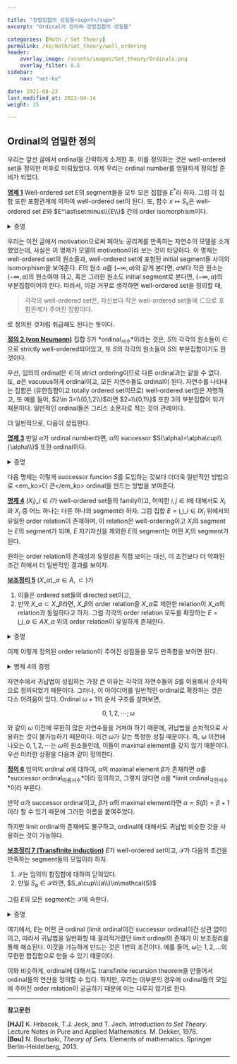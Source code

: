 ```yaml
---

title: "정렬집합의 성질들<sup>†</sup>"
excerpt: "Ordinal의 정의와 정렬집합의 성질들"

categories: [Math / Set Theory]
permalink: /ko/math/set_theory/well_ordering
header:
    overlay_image: /assets/images/Set_theory/Ordinals.png
    overlay_filter: 0.5
sidebar: 
    nav: "set-ko"

date: 2021-08-23
last_modified_at: 2022-04-14
weight: 15

---
```


## Ordinal의 엄밀한 정의

우리는 앞선 글에서 ordinal을 간략하게 소개한 후, 이를 정의하는 것은 well-ordered set을 정의한 이후로 미뤄뒀었다. 이제 우리는 ordinal number를 엄밀하게 정의할 준비가 되었다. 

<div class="proposition" markdown="1">

<ins id="pp1">**명제 1**</ins> Well-ordered set $E$의 segment들을 모두 모은 집합을 $E^\ast$라 하자. 그럼 이 집합 또한 포함관계에 의하여 well-ordered set이 된다. 또, 함수 $x\mapsto S_x$은 well-ordered set $E$와 $E^\ast\setminus\\{E\\}$ 간의 order isomorphism이다.

</div>
<details class="proof" markdown="1">
<summary>증명</summary>

함수 $S:x\mapsto S_x$가 $E$와 $E^\ast\setminus\\{E\\}$ 간의 isomorphism을 정의한다는 것을 보이기 위해, 우리는 [§순서관계 (2), 명제 16](/ko/math/set_theory/order_relations_2#pp16)을 사용할 것이다. 따라서, $S$가 순증가이고 $S(E)=E^\ast\setminus\\{E\\}$임을 보이자. 

$S$가 증가함수인 것은 자명하다. 만약 $x\leq y$이고 $a\in S_x$라면, $a&lt;x\leq y$이므로 $a\in S_y$이기 때문이다. 또, 이 포함관계는 strict한데, 만약 $x&lt;y$라면, $x\not&lt;x$이고 $x&lt;y$이므로 $x\not\in S_x$지만 $x\in S_y$이기 때문이다. 따라서 함수 $S$는 $E$와 그 image 사이의 isomorphism이다. 그런데 [§서수와 정렬집합<sup>†</sup>,명제 5](/ko/math/set_theory/ordinals#pp5)와, 앞서 말한대로 어떠한 $S_x$도 $E$와 같아질 수 없다는 것을 종합하면 $S(E)=E^\ast\setminus\\{E\\}$이다.

마지막으로 $E^\ast$가 well-ordered임을 보이자. $S(E)$가 well-ordered이므로, $S(E)=E^\ast\setminus\\{E\\}$에 최대원소 $E$를 추가하면 ([§순서관계 (2), 명제 4](/ko/math/set_theory/order_relations_2#pp4)) $E^\ast$를 얻고, 이렇게 얻어진 집합은 다시 well-ordered이다. 

</details>

우리는 이전 글에서 motivation으로써 페아노 공리계를 만족하는 자연수의 모델을 소개했었는데, 사실은 이 명제가 모델의 motivation이라 보는 것이 타당하다. 이 명제는 well-ordered set의 원소들과, well-ordered set에 포함된 initial segment들 사이의 isomorphism을 보여준다. $E$의 원소 $a$를 $(-\infty, a)$와 같게 본다면, $a$보다 작은 원소는 $(-\infty, a)$의 원소여야 하고, 혹은 그러한 원소도 initial segment로 본다면, $(-\infty,a)$의 부분집합이어야 한다. 따라서, 이걸 거꾸로 생각하면 well-ordered set을 정의할 때, 

> 각각의 well-ordered set은, 자신보다 작은 well-ordered set들에 $\subset$으로 포함관계가 주어진 집합이다.

로 정의된 것처럼 취급해도 된다는 뜻이다. 

<div class="definition" markdown="1">

<ins id="df2">**정의 2 (von Neumann)**</ins> 집합 $S$가 *ordinal<sub>서수</sub>*이라는 것은, $S$의 각각의 원소들이 $\in$으로 strictly well-ordered되어있고, 또 $S$의 각각의 원소들이 $S$의 부분집합이기도 한 것이다. 

</div>

우선, 임의의 ordinal은 $\in$이 strict ordering이므로 다른 ordinal과는 같을 수 없다. 또, $\emptyset$은 vacuous하게 ordinal이고, 모든 자연수들도 ordinal이 된다. 자연수를 나타내는 집합은 (유한집합이고 totally ordered set이므로) well-ordered set임은 자명하고, 또 예를 들어, $2\in 3=\\{0,1,2\\}$라면 $2=\\{0,1\\}$ 또한 $3$의 부분집합이 되기 때문이다. 일반적인 ordinal들은 그리스 소문자로 적는 것이 관례이다. 

더 일반적으로, 다음이 성립한다.

<div class="proposition" markdown="1">

<ins id="pp3">**명제 3**</ins> 만일 $\alpha$가 ordinal number라면, $\alpha$의 successor $S(\alpha)=\alpha\cup\\{\alpha\\}$ 또한 ordinal이다.

</div>
<details class="proof" markdown="1">
<summary>증명</summary>

우선, $S(\alpha)=\alpha\cup\\{\alpha\\}$의 모든 원소는 $S(\alpha)$의 부분집합이다. 집합 $\alpha$에 들어있던 원소들은 $\alpha$를 포함하는 집합인 $S(\alpha)$에도 들어있을 것이고, 우리가 새로 추가한 <em_ko>원소</em_ko> $\alpha$는 정의에 의해 $S(\alpha)$의 부분집합이기도 하다.   

</details>

다음 명제는 이렇게 successor funcion $S$를 도입하는 것보다 더더욱 일반적인 방법으로 <em_ko>더 큰</em_ko> ordinal을 만드는 방법을 보여준다. 

<div class="proposition" markdown="1">

<ins id="pp4">**명제 4**</ins> $(X_i)\_{i\in I}$가 well-ordered set들의 family이고, 어떠한 $i,j\in I$에 대해서도 $X_i$와 $X_j$ 중 어느 하나는 다른 하나의 segment라 하자. 그럼 집합 $E=\bigcup\_{i\in I}X_i$ 위에서의 유일한 order relation이 존재하며, 이 relation은 well-ordering이고 $X_i$의 segment는 $E$의 segment가 되며, $E$ 자기자신을 제외한 $E$의 segment는 어떤 $X_i$의 segment가 된다.

</div>

원하는 order relation의 존재성과 유일성을 직접 보이는 대신, 이 조건보다 더 약화된 조건 하에서 더 일반적인 결과를 보이자.

<div class="proposition" markdown="1">

<ins id="lem5">**보조정리 5**</ins> $(X\_\alpha)\_{\alpha\in A}, \subset)$가 

1. 이들은 ordered set들의 directed set이고, 
2. 만약 $X\_\alpha\subset X\_\beta$라면, <box>$X\_\beta$의 order relation을 $X\_\alpha$로 제한한 relation</box>이 <box>$X\_\alpha$의 relation</box>과 동일하다고 하자. 그럼 각각의 order relation 모두를 확장하는 $E=\bigcup\_{\alpha\in A} X\_\alpha$ 위의 order relation이 유일하게 존재한다.

</div>
<details class="proof" markdown="1">
<summary>증명</summary>

각각의 $X\_\alpha$에 대하여, $G\_\alpha$가 order relation들의 그래프라 하자. 만약 각각의 order relation을 확장하는 $E$ 위의 ordering $G$가 존재한다면, $G\_\alpha\subset G$이다. 반대로 만일 $(x,y)\in G$라면, 어떤 $X\_\alpha$, $X\_\beta$가 각각 $x$와 $y$를 포함하므로, right directedness에 의해 어떤 $X\_\gamma$가 존재하여  $x$와 $y$를 동시에 포함한다. 한편 $(x,y)\in G\_\gamma$이므로 $(x,y)\in\bigcup\_{\alpha\in A}G\_\alpha$이다. 따라서 만일 그러한 relation이 존재한다면 이는 유일하고, 그 그래프는 반드시 $\bigcup\_{\alpha\in A}G\_\alpha$가 되어야 한다.

따라서 이 $G=\bigcup\_{\alpha\in A}G\_\alpha$가 실제로 이 조건들을 만족함을 보이면 된다. (존재성) 우선 정의에 의해 $G$가 모든 $G\_\alpha$를 확장하는 것은 자명하므로, $G$가 order relation임을 보이자. 임의의 $x\in E$에 대하여, 만일 $x\in X\_\alpha$라면 $(x,x)\in G\_\alpha\subset G$가 되므로 $(x,x)\in G$이다.  비슷하게 만일 $(x,y)\in G$라면, 어떤 $X\_\gamma$가 존재하여 $x$와 $y$를 동시에 포함하며, 이 집합에서의 order relation들의 조건에 의해 $(y,x)\in G\_\gamma\subset G$이다. Transitivity을 보이기 위해서는, $(x,y)\in G$와 $(y,z)\in G$를 가정한 후, $x$, $y$, $z$를 모두 포함하는 집합 $X\_\delta$를 찾아서 (directed 조건을 두 번 사용하면 된다), $(x,z)\in G\_\delta$로 결론을 내리면 된다.

</details>

이제 이렇게 정의된 order relation이 주어진 성질들을 모두 만족함을 보이면 된다.

<details class="proof--alone" markdown="1">
<summary>명제 4의 증명</summary>

우선 모든 $X_i$와 이들의 segment들이 $E$의 segment가 됨을 보이자. 임의의 $X_i$와 $x\in X_i$에 대하여, 어떠한 $y\in E$가 주어졌다고 하자. 그럼 어떤 $X_j$가 존재하여 $y\in X_j$이다. 이제 $y\leq x$라 하자. 그럼 $X_i$가 $X_j$의 segment이거나 $X_j$가 $X_i$의 segment이다. 만일 $X_i$가 $X_j$의 segment라면, $X_j$의 원소로서 $y\leq x$는 $y\in X_i$이다. 만약 반대로 $X_j$가 $X_i$의 segment였다면, $X_j\subset X_i$이고, 특히 $y\in X_i$이다. 어떤 경우이건 $y\in X_i$이고, 따라서 $X_i$는 $E$의 segment이다. $X_i$의 segment들도 비슷하게 $E$의 segment임을 보일 수 있다.

이제 $E$가 well-ordered임을 보이자. $H$가 $E$의 임의의 부분집합이라 하자. 그럼 어떤 $X_i$가 존재하여 $H\cap X_i\neq\emptyset$이다. Well-ordered set $X_i$의 부분집합으로서, $H\cap X_i$의 least element가 존재한다. 이를 $a$라 하자. 이제 $a$가 $H$의 least element임을 보일 것이다. 임의의 $x\in H$에 대하여, $x\in X_j$인 $X_j$가 존재하며, 이는 $X_i$의  segment이거나 $X_i$를 segment로 포함한다. 만일 $X_j$가 $X_i$의 segment라면, $x\in X_i$이고, 따라서 $x\in X_i\cap H$이고 $a\leq x$이다 (minimality of $a$). 반대로 $X_i$가 $X_j$의 segment라면, $x&lt;a$는 불가능하다. 그렇게 된다면 $x\in X_i$이므로 $a$의 minimality에 모순이기 때문이다. 어떠한 경우든, 임의의 $x\in H$에 대하여 $a\leq x$이므로 $a$는 $H$의 least element이다.

마지막으로, 임의의 segment $X$는 $(-\infty, x)$의 꼴이므로 $x\in X_i$이도록 $X_i$를 잡으면 $(-\infty, x)$는 $X_i$의 segment가 된다.

</details>

자연수에서 귀납법이 성립하는 가장 큰 이유는 각각의 자연수들이 $S$를 이용해서 순차적으로 정의되었기 때문이다. 그러나, 이 아이디어를 일반적인 ordinal로 확장하는 것은 다소 어려움이 있다. Ordinal $\omega+1$의 순서 구조를 살펴보면,

$$0,1,2,\cdots; \omega$$

와 같이 $\omega$ 이전에 무한히 많은 자연수들을 거쳐야 하기 때문에, 귀납법을 순차적으로 사용하는 것이 불가능하기 때문이다. 이건 $\omega$가 갖는 특정한 성질 때문이다. 즉, $\omega$ 이전에 나오는 $0,1,2,\cdots$는 $\omega$의 원소들인데, 이들이 maximal element를 갖지 않기 때문이다. 우선 이러한 상황을 다음과 같이 정의한다.

<div class="definition" markdown="1">

<ins id="df6">**정의 6**</ins> 임의의 ordinal $\alpha$에 대하여, $\alpha$의 maximal element $\beta$가 존재하면 $\alpha$를 *successor ordinal<sub>따름서수</sub>*이라 정의하고, 그렇지 않다면 $\alpha$를 *limit ordinal<sub>극한서수</sub>*이라 부른다.

</div>

만약 $\alpha$가 successor ordinal이고, $\beta$가 $\alpha$의 maximal element라면 $\alpha=S(\beta)=\beta+1$이라 할 수 있기 때문에 그러한 이름을 붙여주었다.  

하지만 limit ordinal의 존재에도 불구하고, ordinal에 대해서도 귀납법 비슷한 것을 사용하는 것이 가능하다. 

<div class="proposition" markdown="1">

<ins id="lem7">**보조정리 7 (Transfinite induction)**</ins> $E$가 well-ordered set이고, $\mathcal{S}$가 다음의 조건을 만족하는 segment들의 모임이라 하자.

1. $\mathcal{S}$는 임의의 합집합에 대하여 닫혀있다.
2. 만일 $S_a\in\mathcal{S}$라면, $S_a\cup\\{a\\}\in\mathcal{S}$

그럼 $E$의 모든 segment는 $\mathcal{S}$에 속한다.

</div>

<details class="proof" markdown="1">
<summary>증명</summary>

결론을 부정하여 모순을 찾자. $\mathcal{S}\subset E^\ast$이므로, $E^\ast\setminus\mathcal{S}$의 least element $S$가 존재한다. 만일 $S$가 greatest element를 갖지 않는다면, $S=\bigcup\_{x\in S}S_x$인데, 최소성에 의해 각각의 $S_x$는 $\mathcal{S}$의 원소이고, 1에 의해, $S\in\mathcal{S}$이다. 만일 $S$가 greatest element $a$를 갖는다면, $S=S_a\cup\\{a\\}$인데, 다시 최소성에 의해 $S_a\in\mathcal{S}$이다. 이제 (ii)에 의해 $S=S_a\cup\\{a\\}\in\mathcal{S}$여야 한다. 이는 모순이므로 $E^\ast\setminus\mathcal{S}$의 least element는 존재하지 않고, 따라서 $\mathcal{S}=E^\ast$이다.
</details>

여기에서, $E$는 어떤 큰 ordinal (limit ordinal이건 successor ordinal이건 상관 없이)이고, 따라서 귀납법을 일반화할 때 걸리적거렸던 limit ordinal의 존재가 이 보조정리를 통해 해소된다. 이것을 가능하게 만드는 것은 1번의 조건이다. 예를 들어, $\omega$는 $1,2,\ldots$의 무한한 합집합으로 만들 수 있기 때문이다.

이와 비슷하게, ordinal에 대해서도 transfinite recursion theorem을 만들어서 ordinal들의 연산을 정의할 수 있다. 하지만, 우리는 대부분의 경우에 ordinal들의 모임에 주어진 order relation이 궁금하기 때문에 이는 다루지 않기로 한다.

---
**참고문헌** 

**[HJJ]** K. Hrbacek, T.J. Jeck, and T. Jech. <i>Introduction to Set Theory</i>. Lecture Notes in Pure and Applied Mathematics. M. Dekker, 1978.  
**[Bou]** N. Bourbaki, <i>Theory of Sets</i>. Elements of mathematics. Springer Berlin-Heidelberg, 2013.

---



